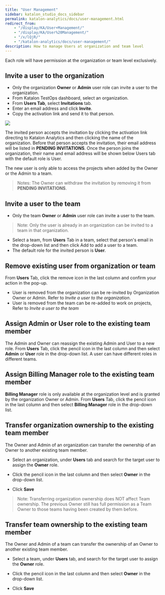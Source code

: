```yaml
---
title: "User Management" 
sidebar: katalon_studio_docs_sidebar
permalink: katalon-analytics/docs/user-management.html 
redirect_from:
    - "/display/KA/User+Management/"
    - "/display/KA/User%20Management/"
    - "/x/lQjR/"
    - "/katalon-analytics/docs/user-management/"
description: How to manage Users at organization and team level
---
```

Each role will have permission at the organization or team level exclusively.

## Invite a user to the organization

* Only the organization **Owner** or **Admin** user role can invite a user to the organization.
* From Katalon TestOps dashboard, select an organization.
* From **Users Tab**, select **Invitations** tab.
* Enter an email address and click **Invite**.
* Copy the activation link and send it to that person.

![](https://github.com/katalon-studio/docs-images/raw/master/katalon-analytics/docs/user-management/KT-user-mgt-invitation.png)

The invited person accepts the invitation by clicking the activation link directing to Katalon Analytics and then clicking the name of the organization.
Before that person accepts the invitation, their email address will be listed in **PENDING INVITATIONS**. Once the person joins the organization, their name and email address will be shown below Users tab with the default role is User. 

The new user is only able to access the projects when added by the Owner or the Admin to a team.

> Notes: The Owner can withdraw the invitation by removing it from **PENDING INVITATIONS**.

## Invite a user to the team

* Only the team **Owner** or **Admin** user role can invite a user to the team.

> Note: Only the user is already in an organization can be invited to a team in that organization. 

* Select a team, from **Users** Tab in a team, select that person's email in the drop-down list and then click Add to add a user to a team. 
* The default role for the invited person is **User**.

## Remove existing user from organization or team

From **Users** Tab, click the remove icon in the last column and confirm your action in the pop-up. 

* User is removed from the organization can be re-invited by Organization Owner or Admin. Refer to *Invite a user to the organization*.
* User is removed from the team can be re-added to work on projects, Refer to *Invite a user to the team*

## Assign Admin or User role to the existing team member

The Admin and Owner can reassign the existing Admin and User to a new role. From **Users** Tab, click the pencil icon in the last column and then select **Admin** or **User** role in the drop-down list. A user can have different roles in different teams.

## Assign Billing Manager role to the existing team member

**Billing Manager** role is only available at the organization level and is granted by the organization Owner or Admin. From **Users** Tab, click the pencil icon in the last column and then select **Billing Manager** role in the drop-down list.

## Transfer organization ownership to the existing team member

The Owner and Admin of an organization can transfer the ownership of an Owner to another existing team member. 

* Select an organization, under **Users** tab and search for the target user to assign the **Owner** role.

* Click the pencil icon in the last column and then select **Owner** in the drop-down list.

* Click **Save**

> Note: Transferring organization ownership does NOT affect Team ownership. The previous Owner still has full permission as a Team Owner to those teams having been created by them before.

## Transfer team ownership to the existing team member

The Owner and Admin of a team can transfer the ownership of an Owner to another existing team member. 

* Select a team, under **Users** tab, and search for the target user to assign the **Owner** role.

* Click the pencil icon in the last column and then select **Owner** in the drop-down list.

* Click **Save**
